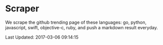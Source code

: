 # Scraper

We scrape the github trending page of these languages: go, python, javascript, swift, objective-c, ruby, and push a markdown result everyday.

Last Updated: 2017-03-06 09:14:15